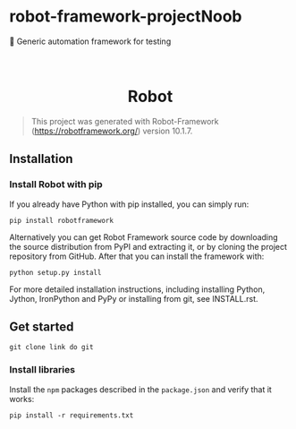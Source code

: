 # robot-framework-projectNoob
:robot: Generic automation framework for testing 


<h1 align="center">
<br> Robot <br>
</h1>


> This project was generated with Robot-Framework (https://robotframework.org/) version 10.1.7.

## Installation
### [](https://github.com/robotframework/robotframework#installation)Install Robot with pip
If you already have Python with pip installed, you can simply run:

```shell
pip install robotframework
```

Alternatively you can get Robot Framework source code by downloading the source distribution from PyPI and extracting it, or by cloning the project repository from GitHub. After that you can install the framework with:

```shell
python setup.py install
```
For more detailed installation instructions, including installing Python, Jython, IronPython and PyPy or installing from git, see INSTALL.rst.


## Get started
```shell
git clone link do git
```
### Install libraries

Install the `npm` packages described in the `package.json` and verify that it works:
```shell
pip install -r requirements.txt
```
